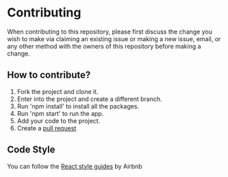 # Contributing

When contributing to this repository, please first discuss the change you wish to make via claiming an existing issue or making a new issue, email, or any other method with the owners of this repository before making a change.

## How to contribute?

1. Fork the project and clone it.
1. Enter into the project and create a different branch.
1. Run 'npm install' to install all the packages.
1. Run 'npm start' to run the app.
1. Add your code to the project.
1. Create a [pull request](https://docs.github.com/en/github/collaborating-with-issues-and-pull-requests/creating-a-pull-request)

## Code Style

You can follow the [React style guides](https://github.com/airbnb/javascript/tree/master/react) by Airbnb
